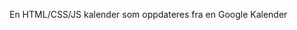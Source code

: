 En HTML/CSS/JS kalender som oppdateres fra en Google Kalender

<body> 

<title>
HALOOO
</title>

</body>
